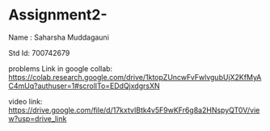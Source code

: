 # Assignment2-

Name : Saharsha Muddagauni

Std Id: 700742679

problems Link in google collab: https://colab.research.google.com/drive/1ktopZUncwFvFwlvgubUjX2KfMyAC4mUq?authuser=1#scrollTo=EDdQjxdgrsXN

video link: https://drive.google.com/file/d/17kxtvIBtk4v5F9wKFr6g8a2HNspyQT0V/view?usp=drive_link
